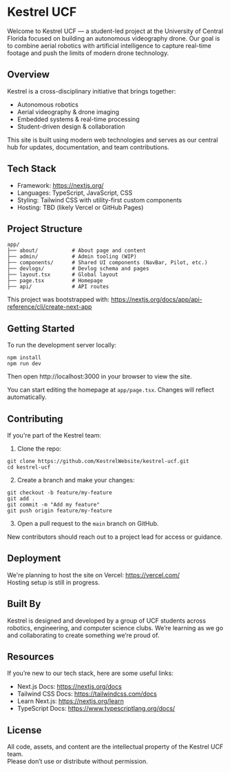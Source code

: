 # Kestrel UCF

Welcome to Kestrel UCF — a student-led project at the University of Central Florida focused on building an autonomous videography drone. Our goal is to combine aerial robotics with artificial intelligence to capture real-time footage and push the limits of modern drone technology.

## Overview

Kestrel is a cross-disciplinary initiative that brings together:

- Autonomous robotics  
- Aerial videography & drone imaging  
- Embedded systems & real-time processing  
- Student-driven design & collaboration  

This site is built using modern web technologies and serves as our central hub for updates, documentation, and team contributions.

## Tech Stack

- Framework: https://nextjs.org/  
- Languages: TypeScript, JavaScript, CSS  
- Styling: Tailwind CSS with utility-first custom components  
- Hosting: TBD (likely Vercel or GitHub Pages)

## Project Structure

```
app/
├── about/           # About page and content
├── admin/           # Admin tooling (WIP)
├── components/      # Shared UI components (NavBar, Pilot, etc.)
├── devlogs/         # Devlog schema and pages
├── layout.tsx       # Global layout
├── page.tsx         # Homepage
├── api/             # API routes
```

This project was bootstrapped with: https://nextjs.org/docs/app/api-reference/cli/create-next-app

## Getting Started

To run the development server locally:

```
npm install
npm run dev
```

Then open http://localhost:3000 in your browser to view the site.

You can start editing the homepage at `app/page.tsx`. Changes will reflect automatically.

## Contributing

If you're part of the Kestrel team:

1. Clone the repo:

```
git clone https://github.com/KestrelWebsite/kestrel-ucf.git
cd kestrel-ucf
```

2. Create a branch and make your changes:

```
git checkout -b feature/my-feature
git add .
git commit -m "Add my feature"
git push origin feature/my-feature
```

3. Open a pull request to the `main` branch on GitHub.

New contributors should reach out to a project lead for access or guidance.

## Deployment

We're planning to host the site on Vercel: https://vercel.com/  
Hosting setup is still in progress.

## Built By

Kestrel is designed and developed by a group of UCF students across robotics, engineering, and computer science clubs. We’re learning as we go and collaborating to create something we’re proud of.

## Resources

If you’re new to our tech stack, here are some useful links:

- Next.js Docs: https://nextjs.org/docs  
- Tailwind CSS Docs: https://tailwindcss.com/docs  
- Learn Next.js: https://nextjs.org/learn  
- TypeScript Docs: https://www.typescriptlang.org/docs/

## License

All code, assets, and content are the intellectual property of the Kestrel UCF team.  
Please don’t use or distribute without permission.
